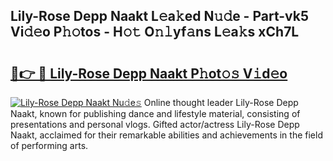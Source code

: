 ## Lily-Rose Depp Naakt L𝚎a𝚔ed N𝚞𝚍e - Part-vk5 Vi𝚍𝚎o P𝚑𝚘tos - H𝚘𝚝 O𝚗𝚕yf𝚊ns L𝚎a𝚔s xCh7L

# <h2><a href="http://kf1nqbo.oniu.top/?m=Lily-Rose+Depp+Naakt">🔗👉 🔴 Lily-Rose Depp Naakt P𝚑ot𝚘𝚜 V𝚒d𝚎o</a></h2>

[![Lily-Rose Depp Naakt Nu𝚍e𝚜](https://i.imgur.com/0qMVB7G.gif)](http://kf1nqbo.oniu.top/?m=Lily-Rose+Depp+Naakt)
Online thought leader Lily-Rose Depp Naakt, known for publishing dance and lifestyle material, consisting of presentations and personal vlogs. Gifted actor/actress Lily-Rose Depp Naakt, acclaimed for their remarkable abilities and achievements in the field of performing arts.  
